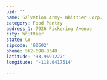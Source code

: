 ```yaml
---
uid: ''
name: Salvation Army- Whittier Corp.
category: Food Pantry
address_1: 7926 Pickering Avenue
city: Whittier
state: CA
zipcode: '90602'
phone: 562-698-8348
latitude: '33.9691227'
longitude: '-118.0417514'

---
```

